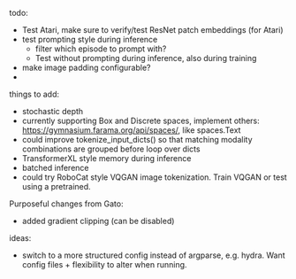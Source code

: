 todo:
- Test Atari, make sure to verify/test ResNet patch embeddings (for Atari)
- test prompting style during inference
    - filter which episode to prompt with?
    - Test without prompting during inference, also during training
- make image padding configurable?
- 
things to add: 
- stochastic depth
- currently supporting Box and Discrete spaces, implement others: https://gymnasium.farama.org/api/spaces/, like spaces.Text
- could improve tokenize_input_dicts() so that matching modality combinations are grouped before loop over dicts
- TransformerXL style memory during inference
- batched inference
- could try RoboCat style VQGAN image tokenization. Train VQGAN or test using a pretrained. 

Purposeful changes from Gato:
- added gradient clipping (can be disabled)

ideas:
- switch to a more structured config instead of argparse, e.g. hydra. Want config files + flexibility to alter when running. 
